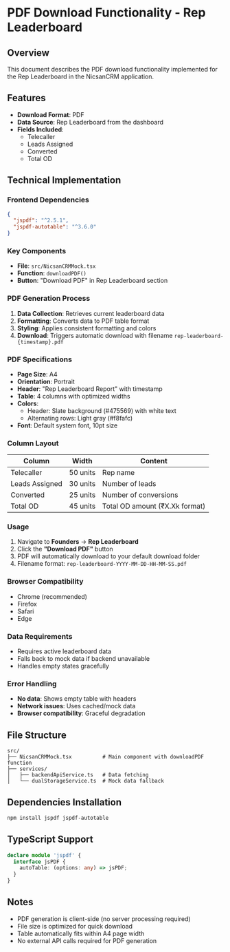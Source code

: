 # PDF Download Functionality - Rep Leaderboard

## Overview
This document describes the PDF download functionality implemented for the Rep Leaderboard in the NicsanCRM application.

## Features
- **Download Format**: PDF
- **Data Source**: Rep Leaderboard from the dashboard
- **Fields Included**: 
  - Telecaller
  - Leads Assigned
  - Converted
  - Total OD

## Technical Implementation

### Frontend Dependencies
```json
{
  "jspdf": "^2.5.1",
  "jspdf-autotable": "^3.6.0"
}
```

### Key Components
- **File**: `src/NicsanCRMMock.tsx`
- **Function**: `downloadPDF()`
- **Button**: "Download PDF" in Rep Leaderboard section

### PDF Generation Process
1. **Data Collection**: Retrieves current leaderboard data
2. **Formatting**: Converts data to PDF table format
3. **Styling**: Applies consistent formatting and colors
4. **Download**: Triggers automatic download with filename `rep-leaderboard-{timestamp}.pdf`

### PDF Specifications
- **Page Size**: A4
- **Orientation**: Portrait
- **Header**: "Rep Leaderboard Report" with timestamp
- **Table**: 4 columns with optimized widths
- **Colors**: 
  - Header: Slate background (#475569) with white text
  - Alternating rows: Light gray (#f8fafc)
- **Font**: Default system font, 10pt size

### Column Layout
| Column | Width | Content |
|--------|-------|---------|
| Telecaller | 50 units | Rep name |
| Leads Assigned | 30 units | Number of leads |
| Converted | 25 units | Number of conversions |
| Total OD | 45 units | Total OD amount (₹X.Xk format) |

### Usage
1. Navigate to **Founders** → **Rep Leaderboard**
2. Click the **"Download PDF"** button
3. PDF will automatically download to your default download folder
4. Filename format: `rep-leaderboard-YYYY-MM-DD-HH-MM-SS.pdf`

### Browser Compatibility
- Chrome (recommended)
- Firefox
- Safari
- Edge

### Data Requirements
- Requires active leaderboard data
- Falls back to mock data if backend unavailable
- Handles empty states gracefully

### Error Handling
- **No data**: Shows empty table with headers
- **Network issues**: Uses cached/mock data
- **Browser compatibility**: Graceful degradation

## File Structure
```
src/
├── NicsanCRMMock.tsx          # Main component with downloadPDF function
├── services/
│   ├── backendApiService.ts   # Data fetching
│   └── dualStorageService.ts  # Mock data fallback
```

## Dependencies Installation
```bash
npm install jspdf jspdf-autotable
```

## TypeScript Support
```typescript
declare module 'jspdf' {
  interface jsPDF {
    autoTable: (options: any) => jsPDF;
  }
}
```

## Notes
- PDF generation is client-side (no server processing required)
- File size is optimized for quick download
- Table automatically fits within A4 page width
- No external API calls required for PDF generation
